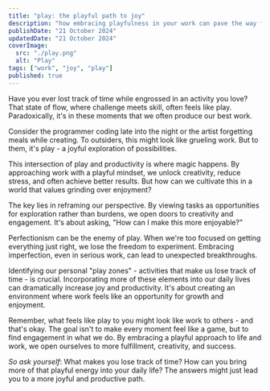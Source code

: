 ```yaml
---
title: "play: the playful path to joy"
description: "how embracing playfulness in your work can pave the way for joy and creativity"
publishDate: "21 October 2024"
updatedDate: "21 October 2024"
coverImage:
  src: "./play.png"
  alt: "Play"
tags: ["work", "joy", "play"]
published: true
---
```


Have you ever lost track of time while engrossed in an activity you love? That state of flow, where challenge meets skill, often feels like play. Paradoxically, it's in these moments that we often produce our best work.

Consider the programmer coding late into the night or the artist forgetting meals while creating. To outsiders, this might look like grueling work. But to them, it's play - a joyful exploration of possibilities.

This intersection of play and productivity is where magic happens. By approaching work with a playful mindset, we unlock creativity, reduce stress, and often achieve better results. But how can we cultivate this in a world that values grinding over enjoyment?

The key lies in reframing our perspective. By viewing tasks as opportunities for exploration rather than burdens, we open doors to creativity and engagement. It's about asking, "How can I make this more enjoyable?"

Perfectionism can be the enemy of play. When we're too focused on getting everything just right, we lose the freedom to experiment. Embracing imperfection, even in serious work, can lead to unexpected breakthroughs.

Identifying our personal "play zones" - activities that make us lose track of time - is crucial. Incorporating more of these elements into our daily lives can dramatically increase joy and productivity. It's about creating an environment where work feels like an opportunity for growth and enjoyment.

Remember, what feels like play to you might look like work to others - and that's okay. The goal isn't to make every moment feel like a game, but to find engagement in what we do. By embracing a playful approach to life and work, we open ourselves to more fulfillment, creativity, and success.

_So ask yourself_: What makes you lose track of time? How can you bring more of that playful energy into your daily life? The answers might just lead you to a more joyful and productive path.
